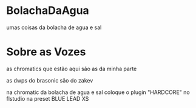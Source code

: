 # BolachaDaAgua
umas coisas da bolacha de agua e sal

# Sobre as Vozes
as chromatics que estão aqui são as da minha parte

as dwps do brasonic são do zakev

na chromatic da bolacha de agua e sal coloque o plugin "HARDCORE" no flstudio
na preset BLUE LEAD XS
